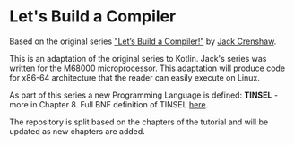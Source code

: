 # Let's Build a Compiler

Based on the original series ["Let’s Build a Compiler!"](https://compilers.iecc.com/crenshaw) by [Jack Crenshaw](https://jackcrenshaw.com/).

This is an adaptation of the original series to Kotlin. Jack's series was written for the M68000 microprocessor. 
This adaptation will produce code for x86-64 architecture that the reader can easily execute on Linux.

As part of this series a new Programming Language is defined: **TINSEL** - more in Chapter 8.
Full BNF definition of TINSEL [here](TINSEL_BNF.MD).

The repository is split based on the chapters of the tutorial and will be updated as new chapters are added.

